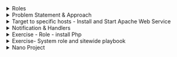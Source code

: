 <details>
<summary>Roles</summary>
<br>

  ![image](https://user-images.githubusercontent.com/75510135/163502740-e5640636-8fb4-4aa6-8942-8b0fee4be3c8.png)

  ![image](https://user-images.githubusercontent.com/75510135/163502999-f6ef3b17-41d9-45ef-a0a0-9d51deb318c1.png) 

  ![image](https://user-images.githubusercontent.com/75510135/163502821-301cd594-5665-4211-a9a4-65dde77825fc.png)
  
  ![image](https://user-images.githubusercontent.com/75510135/163502850-435e23ae-b86a-449d-868e-1b909b875c82.png)

  ![image](https://user-images.githubusercontent.com/75510135/163502953-9fe6b58d-2d0b-40ca-b8ee-bc32891dd14c.png)

  ![image](https://user-images.githubusercontent.com/75510135/163503054-9e623f96-1488-4e8f-8bb5-2ae43df2bd70.png)

  ![image](https://user-images.githubusercontent.com/75510135/163503121-9ca3f529-e4ad-465f-b89f-77471b8c8bf1.png)

  ![image](https://user-images.githubusercontent.com/75510135/163503173-8ddad2ca-c9c7-4729-b6f1-99af61a9ca15.png)

  ![image](https://user-images.githubusercontent.com/75510135/163503191-d60ebc06-fe70-4115-b7da-03ce53950f16.png)

  ![image](https://user-images.githubusercontent.com/75510135/163503323-6cff205d-5a5f-4216-ba67-46c40a7c6f89.png)

  ![image](https://user-images.githubusercontent.com/75510135/163503397-879ab6f1-7666-46df-bb70-b9bb0e137e0c.png)

  ![image](https://user-images.githubusercontent.com/75510135/163503432-58be4a2f-e7a9-43ac-b3a4-a6c6cac92e4f.png)

  ![image](https://user-images.githubusercontent.com/75510135/163503458-7469f871-2cb1-4ce3-89bf-1ec32be1c216.png)

  
  
</details>


<details>
<summary>Problem Statement & Approach</summary>
<br>
  
  ![image](https://user-images.githubusercontent.com/75510135/163504077-8adf9bb4-5019-44ed-be39-315a18dc4df9.png)

  ![image](https://user-images.githubusercontent.com/75510135/163504102-47a24fad-640e-41c1-8e71-acbfbd7c77b8.png)

  ![image](https://user-images.githubusercontent.com/75510135/163504135-232c5b31-cb60-4119-b8b4-390c99511364.png)

  ![image](https://user-images.githubusercontent.com/75510135/163504190-b15d503b-2ba5-4832-8ea2-522b57ac471c.png)

  ![image](https://user-images.githubusercontent.com/75510135/163504222-7b072ba6-b336-42e7-9635-cf9d64eb8ff4.png)

  ![image](https://user-images.githubusercontent.com/75510135/163504254-f2bd2e8a-2e6b-42e2-a002-412b19a0f0fc.png)

  ![image](https://user-images.githubusercontent.com/75510135/163504289-e58bf6ff-970b-4669-a8d9-8b393cc8d336.png)

  ![image](https://user-images.githubusercontent.com/75510135/163504328-eff56be9-7e32-4c7f-81e1-ef243d48f697.png)

  ![image](https://user-images.githubusercontent.com/75510135/163504358-6c8447f6-b58e-4c03-ad9d-9601e2de8910.png)

  ![image](https://user-images.githubusercontent.com/75510135/163504417-e97cf2a5-7f38-4492-b6c0-254bfc2823b2.png)

  ![image](https://user-images.githubusercontent.com/75510135/163504574-b4abd62b-cb86-48fd-906c-f8b109a65128.png)

  ![image](https://user-images.githubusercontent.com/75510135/163504609-58edfe5f-897f-4669-9685-c6c2145e77e9.png)

  ![image](https://user-images.githubusercontent.com/75510135/163504630-0aba9b2c-c4d1-4506-81ea-52dbf2e4e126.png)

  ![image](https://user-images.githubusercontent.com/75510135/163504685-5adb2f1f-8bd9-4650-86cd-946d652cc693.png)

</details>


<details>
<summary>Target to specific hosts - Install and Start Apache Web Service</summary>
<br>
  
  Writing Tasks to Install and Start Apache Web Service

We are going to create three different tasks files, one for each phase of application lifecycle * Install * Configure * Start Service

To begin with, in this part, we will install and start apache.

    To install apache, Create roles/apache/tasks/install.yml

    ---
      - name: install apache web server
        yum:
          name: httpd
          state: installed

    To start the service, create roles/apache/tasks/service.yml with the following content

    ---
      - name: start apache webserver
        service:
          name: httpd
          state: started
          enabled: true

To have these tasks being called, include them into main task.

    Edit roles/apache/tasks/main.yml

    ---
    # tasks file for apache
      - import_tasks: install.yml
      - import_tasks: service.yml

Create and apply playbook to configure app servers
Create a playbook for app servers app.yml with following contents

      ---
      - hosts: app
        become: true
        roles:
          - apache

    Apply app.yml with ansible-playbook

      ansible-playbook app.yml

[Output]

    PLAY [Playbook to configure App Servers] *********************************************************************
     
    TASK [setup] *******************************************************************
    ok: [192.168.61.12]
    ok: [192.168.61.13]
     
    TASK [apache : Install Apache...] **********************************************
    changed: [192.168.61.13]
    changed: [192.168.61.12]
     
    TASK [apache : Starting Apache...] *********************************************
    changed: [192.168.61.13]
    changed: [192.168.61.12]
     
    PLAY RECAP *********************************************************************
    192.168.61.12              : ok=3    changed=2    unreachable=0    failed=0
    192.168.61.13              : ok=3    changed=2    unreachable=0    failed=0



</details>

<details>
<summary>Notification & Handlers </summary>
<br>
  
  ![image](https://user-images.githubusercontent.com/75510135/163506034-cb9950eb-da5c-4f6b-9f5a-f0280677aff8.png)

  ![image](https://user-images.githubusercontent.com/75510135/163506090-c372454c-1115-4698-b9e1-ce4864cf5dc9.png)

  ![image](https://user-images.githubusercontent.com/75510135/163506170-d4c7cc06-3f8c-45c6-8770-14cb8b6e875e.png)

  ![image](https://user-images.githubusercontent.com/75510135/163506195-aac660bb-f033-4fe2-9a3b-5be103367118.png)

  ![image](https://user-images.githubusercontent.com/75510135/163506220-6bfbd1d7-352e-49af-8641-fbd8363064ea.png)

  ![image](https://user-images.githubusercontent.com/75510135/163506249-d5d7a70c-7e61-48c9-b786-06d93f8ba908.png)

  ![image](https://user-images.githubusercontent.com/75510135/163506268-82c0b050-8068-4749-99a9-2587f8c7307e.png)

  ![image](https://user-images.githubusercontent.com/75510135/163506291-15bc04d3-7bbd-4623-af51-8d33d65c5d90.png)

  ![image](https://user-images.githubusercontent.com/75510135/163506346-80739689-5220-46af-9245-2890e0658be7.png)

  ![image](https://user-images.githubusercontent.com/75510135/163506367-3a84cf15-674b-4e89-be7c-c5e3eef5df6f.png)

  ![image](https://user-images.githubusercontent.com/75510135/163506442-3dd870b0-2d14-426d-a476-f20ada18ac73.png)

  ![image](https://user-images.githubusercontent.com/75510135/163506498-a0d76afe-0695-4475-8a4a-81d9e170fe65.png)

  Managing Configurations

    Copy index.html and httpd.conf from chap6/helper to /roles/apache/files/ directory

       cd chap6
       cp helper/httpd.conf roles/apache/files/  

    Create a task file at roles/apache/tasks/config.yml to copy the configuration file.

    ---
      - name: copy over httpd configs
        copy:
          src: httpd.conf
          dest: /etc/httpd.conf
          owner: root
          group: root
          mode: 0644
     

Adding Notifications and Handlers

    Previously we have create a task in roles/apache/tasks/config.yml to copy over httpd.conf to the app server. Update this file to send a notification to restart service on configuration update. You simply have to add the line which starts with notify

    ---
      - name: copy over httpd configs
        copy:
          src: httpd.conf
          dest: /etc/httpd.conf
          owner: root
          group: root
          mode: 0644
        notify: Restart apache service

    Create the notification handler by updating roles/apache/handlers/main.yml

    ---
      - name: Restart apache service
        service: name=httpd state=restarted

Update tasks/main.yml to call the newly created tasks file.

    ---
    # tasks file for apache
      - import_tasks: install.yml
      - import_tasks: service.yml
      - import_tasks: config.yml

Apply and validate if the configuration file is being copied and service restarted.

     ansible-playbook app.yml
</details>

<details>
<summary>Exercise - Role - install Php</summary>
<br>

  ![image](https://user-images.githubusercontent.com/75510135/163507115-1d184f41-8207-47b1-b1dd-af3021a479bc.png)

  ![image](https://user-images.githubusercontent.com/75510135/163507189-c6faf639-0a50-4344-b643-0908c35d76e4.png)

  ![image](https://user-images.githubusercontent.com/75510135/163507274-32b52e0e-6aab-4459-9e2f-003caba70566.png)

  ![image](https://user-images.githubusercontent.com/75510135/163507321-7f8465de-a059-483e-8e28-af55f62b04c5.png)

  ![image](https://user-images.githubusercontent.com/75510135/163507422-cd31d698-ad91-4ef4-89ac-91abd209321d.png)

  Create a role to install php

Generate roles scaffold

    ansible-galaxy init --offline --init-path=roles  php

roles/php/tasks/install.yml

    ---
    # install php related packages
      - name: install php
        package:
          name: "{‌{ item }}"
          state: installed
        with_items:
          - php
          - php-mysql
        notify: Restart apache service

file: roles/php/tasks/main.yml

    ---
    # tasks file for php
    - import_tasks: install.yml

Update app.yml playbook to invoke php role.

file: app.yml

      ---
      - hosts: app
        become: true
        roles:
          - apache
          - php

Apply the playbook

    ansible-playbook app.yml



</details>


<details>
<summary>Exercise- System role and sitewide playbook</summary>
<br>
  
  ![image](https://user-images.githubusercontent.com/75510135/163510583-e8bf2a65-f083-4c4e-aa8c-ced539ae1390.png)

  ![image](https://user-images.githubusercontent.com/75510135/163510626-a7aa25e4-374b-4072-88a1-935f761676d0.png)

  ![image](https://user-images.githubusercontent.com/75510135/163510661-069d694b-ea94-4b03-b895-166a299c78bf.png)

  ![image](https://user-images.githubusercontent.com/75510135/163510701-9b9b5a7a-3981-447c-8d27-75bd57dbca93.png)

  ![image](https://user-images.githubusercontent.com/75510135/163510739-a65ba31d-b5d7-49e8-8bf6-d707d8691a1a.png)

  ![image](https://user-images.githubusercontent.com/75510135/163510827-ebb1ec03-9129-4e70-8d40-48a633c1a099.png)

  Systems role, dependencies and nested roles

You have already written a playbook to define common systems configurations. Now, go ahead and refactor it so that instead of calling tasks from playbook itself, it goes into its own role, and then call on each server.

    Create a base role with ansible-galaxy utility,

      ansible-galaxy init --offline --init-path=roles systems

    Copy over the tasks from systems.yml and lets just add it to /roles/base/tasks/main.yml

    ---
    # tasks file for systems
      - name: remove user dojo
        user: >
          name=dojo
          state=absent
     
      - name: install tree utility
        yum: >
          name=tree
          state=present
     
      - name: install ntp
        yum: >
          name=ntp
          state=installed

    Define systems role as a dependency for apache role,

    Update meta data for Apache by editing roles/apache/meta/main.yml and adding the following

    ---
    dependencies:
     - {role: systems}

Next time you run app.yml, observe if the above tasks get invoked as well.

Creating a Site Wide Playbook

We will create a site wide playbook, which will call all the plays required to configure the complete infrastructure. Currently we have a single playbook for App Servers. However, in future we would create many.

    Create site.yml in /vagrant/chap5 directory and add the following content

      ---
      # This is a sitewide playbook
      # filename: site.yml
      - import_playbook: app.yml

    Execute sitewide playbook as

    ansible-playbook site.yml

[Output]

    PLAY [Playbook to configure App Servers] ***************************************
     
    TASK [setup] *******************************************************************
    ok: [192.168.61.12]
    ok: [192.168.61.13]
     
    TASK [base : create admin user] ************************************************
    ok: [192.168.61.12]
    ok: [192.168.61.13]
     
    TASK [base : remove dojo] ******************************************************
    ok: [192.168.61.12]
    ok: [192.168.61.13]
     
    TASK [base : install tree] *****************************************************
    ok: [192.168.61.13]
    ok: [192.168.61.12]
     
    TASK [base : install ntp] ******************************************************
    ok: [192.168.61.13]
    ok: [192.168.61.12]
     
    TASK [base : start ntp service] ************************************************
    ok: [192.168.61.13]
    ok: [192.168.61.12]
     
    TASK [apache : Installing Apache...] *******************************************
    ok: [192.168.61.13]
    ok: [192.168.61.12]
     
    TASK [apache : Starting Apache...] *********************************************
    ok: [192.168.61.13]
    ok: [192.168.61.12]
     
    TASK [apache : Copying configuration files...] *********************************
    ok: [192.168.61.12]
    ok: [192.168.61.13]
     
    TASK [apache : Copying index.html file...] *************************************
    ok: [192.168.61.12]
    ok: [192.168.61.13]
     
    PLAY RECAP *********************************************************************
    192.168.61.12              : ok=10   changed=0    unreachable=0    failed=0
    192.168.61.13              : ok=10   changed=0    unreachable=0    failed=0


</details>


<details>
<summary>Nano Project </summary>
<br>
  
  ![image](https://user-images.githubusercontent.com/75510135/163511100-b4a2dc8e-4fc6-4e20-9737-14bf9c390479.png)

  - PHP App Source  GitHub https://github.com/devopsdemoapps/devops-demo-app 
  - AppReleases GitHub https://github.com/devopsdemoapps/devops-demo-app/releases
  
  Please paste the contents of  main.yaml task file from frontend role that you have added.

file: roles/frontend/tasks/main.yml
  ---

# tasks file for frontend

  - import_tasks: install.yml

  - import_tasks: service.yml
  
  ---
- name: create release directory  structure 
  file:
    path: /opt/app/release
    state: directory
    mode: 0755
    recurse: true

- name: install unzip 
  package: 
    name: unzip
    state: installed

- name: download and extract a release 
  unarchive:
    src: https://github.com/devopsdemoapps/devops-demo-app/archive/1.2.zip
    dest: /opt/app/release
    remote_src: yes
 

- name: setup symlinks 
  file:
    src: /opt/app/release/devops-demo-app-1.2
    dest: /var/www/html/app
    state: link
  
</details>

